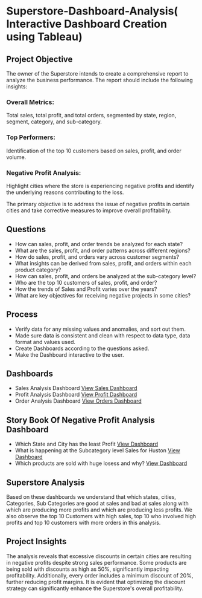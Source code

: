 # Superstore-Dashboard-Analysis( Interactive Dashboard Creation using Tableau)

## Project Objective

The owner of the Superstore intends to create a comprehensive report to analyze the business performance. The report should include the following insights: 

 ### Overall Metrics:
   Total sales, total profit, and total orders, segmented by state, region, segment, category, and sub-category.  
 ### Top Performers:
   Identification of the top 10 customers based on sales, profit, and order volume.  
 ### Negative Profit Analysis:
   Highlight cities where the store is experiencing negative profits and identify the underlying reasons contributing to the loss.

The primary objective is to address the issue of negative profits in certain cities and take corrective measures to improve overall profitability.

## Questions

- How can sales, profit, and order trends be analyzed for each state?  
- What are the sales, profit, and order patterns across different regions?  
- How do sales, profit, and orders vary across customer segments?  
- What insights can be derived from sales, profit, and orders within each product category?  
- How can sales, profit, and orders be analyzed at the sub-category level?  
- Who are the top 10 customers of sales, profit, and order?
- How the trends of Sales and Profit varies over the years?
- What are key objectives for receiving negative projects in some cities?

## Process
 - Verify data for any missing values and anomalies, and sort out them.
 - Made sure data is consistent and clean with respect to data type, data format and values used.
 - Create Dashboards according to the questions asked.
 - Make the Dashboard interactive to the user.

## Dashboards

- Sales Analysis Dashboard <a href = https://github.com/PavanKumar1905/Superstore_Dashboard/blob/main/Screenshot%20(446).png > View Sales Dashboard </a>
- Profit Analysis Dashboard <a href = https://github.com/PavanKumar1905/Superstore_Dashboard/blob/main/Screenshot%20(447).png > View Profit Dashboard </a>
- Order Analysis Dashboard <a href = https://github.com/PavanKumar1905/Superstore_Dashboard/blob/main/Screenshot%20(448).png > View Orders Dashboard </a>

## Story Book Of Negative Profit Analysis Dashboard
- Which State and City has the least Profit <a href = https://github.com/PavanKumar1905/Superstore_Dashboard/blob/main/Screenshot%20(449).png> View Dashboard </a>
- What is happening at the Subcategory level Sales for Huston <a href = https://github.com/PavanKumar1905/Superstore_Dashboard/blob/main/Screenshot%20(450).png> View Dashboard </a>
- Which products are sold with huge losess and why? <a href = https://github.com/PavanKumar1905/Superstore_Dashboard/blob/main/Screenshot%20(451).png> View Dashboard </a>

## Superstore Analysis
  Based on these dashboards we understand that which states, cities, Categories, Sub Categories are  good at sales and bad at sales along with which are producing more 
  profits and  which are producing less profits. We also observe the top 10 Customers with high sales, top 10 who involved high profits and top 10 customers with more orders 
  in this analysis.
  
## Project Insights
   The analysis reveals that excessive discounts in certain cities are resulting in negative profits despite strong sales performance. Some products are being sold with 
   discounts as high as 50%, significantly impacting profitability. Additionally, every order includes a minimum discount of 20%, further reducing profit margins. It is 
   evident that optimizing the discount strategy can significantly enhance the Superstore's overall profitability.
